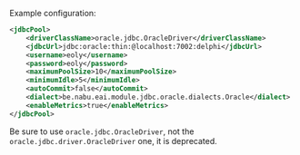 Example configuration:

```xml
<jdbcPool>
    <driverClassName>oracle.jdbc.OracleDriver</driverClassName>
    <jdbcUrl>jdbc:oracle:thin:@localhost:7002:delphi</jdbcUrl>
    <username>eoly</username>
    <password>eoly</password>
    <maximumPoolSize>10</maximumPoolSize>
    <minimumIdle>5</minimumIdle>
    <autoCommit>false</autoCommit>
    <dialect>be.nabu.eai.module.jdbc.oracle.dialects.Oracle</dialect>
    <enableMetrics>true</enableMetrics>
</jdbcPool>
```

Be sure to use ``oracle.jdbc.OracleDriver``, not the ``oracle.jdbc.driver.OracleDriver`` one, it is deprecated.